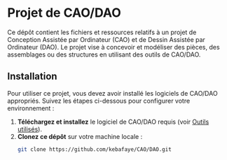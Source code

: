 # Projet de CAO/DAO

Ce dépôt contient les fichiers et ressources relatifs à un projet de Conception Assistée par Ordinateur (CAO) et de Dessin Assistée par Ordinateur (DAO). 
Le projet vise à concevoir et modéliser des pièces, des assemblages ou des structures en utilisant des outils de CAO/DAO.


## Installation

Pour utiliser ce projet, vous devez avoir installé les logiciels de CAO/DAO appropriés. Suivez les étapes ci-dessous pour configurer votre environnement :

1. **Téléchargez et installez** le logiciel de CAO/DAO requis (voir [Outils utilisés](#outils-utilisés)).
2. **Clonez ce dépôt** sur votre machine locale :
   ```bash
   git clone https://github.com/kebafaye/CAO/DAO.git
